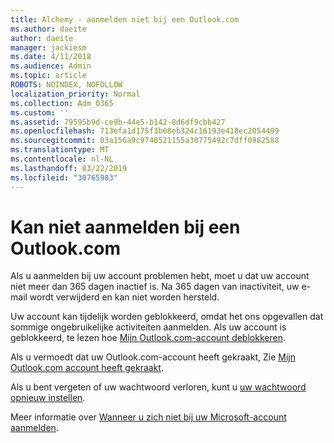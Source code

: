 ```yaml
---
title: Alchemy - aanmelden niet bij een Outlook.com
ms.author: daeite
author: daeite
manager: jackiesm
ms.date: 4/11/2018
ms.audience: Admin
ms.topic: article
ROBOTS: NOINDEX, NOFOLLOW
localization_priority: Normal
ms.collection: Adm_O365
ms.custom: ''
ms.assetid: 79595b9d-ce9b-44e5-b142-8d6df9cbb427
ms.openlocfilehash: 713efa1d175f3b68eb324c16193e418ec2054499
ms.sourcegitcommit: 03a156a9c9740521155a30775492c7dff0982588
ms.translationtype: MT
ms.contentlocale: nl-NL
ms.lasthandoff: 03/22/2019
ms.locfileid: "30765983"
---
```

# <a name="cant-sign-in-to-outlookcom"></a>Kan niet aanmelden bij een Outlook.com

Als u aanmelden bij uw account problemen hebt, moet u dat uw account niet meer dan 365 dagen inactief is. Na 365 dagen van inactiviteit, uw e-mail wordt verwijderd en kan niet worden hersteld.
  
Uw account kan tijdelijk worden geblokkeerd, omdat het ons opgevallen dat sommige ongebruikelijke activiteiten aanmelden. Als uw account is geblokkeerd, te lezen hoe [Mijn Outlook.com-account deblokkeren](https://support.office.com/article/f4ad2701-d166-4d8b-8a6a-9af2a1f8a4c4.aspx). 
  
Als u vermoedt dat uw Outlook.com-account heeft gekraakt, Zie [Mijn Outlook.com account heeft gekraakt](https://support.office.com/article/35993ac5-ac2f-494e-aacb-5232dda453d8.aspx).
  
Als u bent vergeten of uw wachtwoord verloren, kunt u [uw wachtwoord opnieuw instellen](https://go.microsoft.com/fwlink/p/?LinkID=242804).
  
Meer informatie over [Wanneer u zich niet bij uw Microsoft-account aanmelden](https://go.microsoft.com/fwlink/p/?linkid=837479).
  

